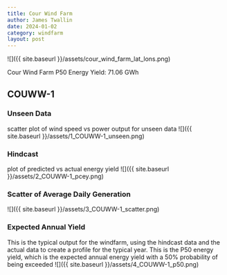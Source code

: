 ```yaml
---
title: Cour Wind Farm
author: James Twallin
date: 2024-01-02
category: windfarm
layout: post
---
```

![]({{ site.baseurl }}/assets/cour_wind_farm_lat_lons.png)

Cour Wind Farm P50 Energy Yield: 71.06 GWh

COUWW-1
-------------
### Unseen Data 
scatter plot of wind speed vs power output for unseen data
![]({{ site.baseurl }}/assets/1_COUWW-1_unseen.png)
### Hindcast 
plot of predicted vs actual energy yield
![]({{ site.baseurl }}/assets/2_COUWW-1_pcey.png)
### Scatter of Average Daily Generation 

![]({{ site.baseurl }}/assets/3_COUWW-1_scatter.png)
### Expected Annual Yield 
This is the typical output for the windfarm, using the hindcast data and the actual data to create a profile for the typical year. This is the P50 energy yield, which is the expected annual energy yield with a 50% probability of being exceeded
![]({{ site.baseurl }}/assets/4_COUWW-1_p50.png)

